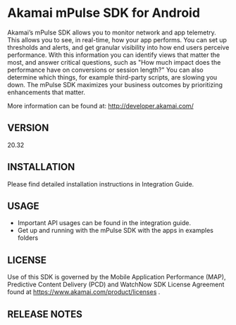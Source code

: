 Akamai mPulse SDK for Android
===================================================
Akamai’s mPulse SDK allows you to monitor network and app telemetry. This allows you to see, in real-time, how your app performs. You can set up thresholds and alerts, and get granular visibility into how end users perceive performance. With this information you can identify views that matter the most, and answer critical questions, such as "How much impact does the performance have on conversions or session length?" You can also determine which things, for example third-party scripts, are slowing you down. The mPulse SDK maximizes your business outcomes by prioritizing enhancements that matter.


More information can be found at: http://developer.akamai.com/


VERSION
--------------------
20.32


INSTALLATION
--------------------
Please find detailed installation instructions in  Integration
Guide.

USAGE
--------------------
* Important API usages can be found in the integration guide.
* Get up and running with the mPulse SDK with the apps in examples folders

LICENSE
--------------------
Use of this SDK is governed by the Mobile Application Performance (MAP), Predictive
Content Delivery (PCD) and WatchNow SDK License Agreement found at
https://www.akamai.com/product/licenses .

RELEASE NOTES
--------------------
